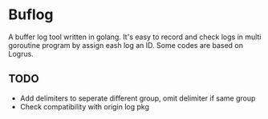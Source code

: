 # Buflog

A buffer log tool written in golang. It's easy to record and check logs in multi goroutine program by assign eash log an ID. Some codes are based on Logrus.

## TODO

* Add delimiters to seperate different group, omit delimiter if same group
* Check compatibility with origin log pkg

